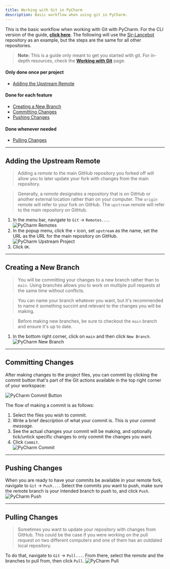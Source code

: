 ```yaml
---
title: Working with Git in PyCharm
description: Basic workflow when using git in PyCharm.
---
```


This is the basic workflow when working with Git with PyCharm. For the CLI version of the guide, [**click here**](../cli).
The following will use the [Sir-Lancebot](https://github.com/python-discord/sir-lancebot/) repository as an example, but the steps are the same for all other repositories.

> **Note:** This is a guide only meant to get you started with git. For in-depth resources, check the [**Working with Git**](wiki:/contributing/working-with-git/) page.

#### Only done once per project
* [Adding the Upstream Remote](adding-the-upstream-remote)

#### Done for each feature
* [Creating a New Branch](creating-a-new-branch)
* [Committing Changes](committing-changes)
* [Pushing Changes](pushing-changes)

#### Done whenever needed
* [Pulling Changes](pulling-changes)

---

## Adding the Upstream Remote
> Adding a *remote* to the main GitHub repository you forked off will allow you to later update your fork with changes from the main repository.

> Generally, a *remote* designates a repository that is on GitHub or another external location rather than on your computer. The `origin` remote will refer to your fork on GitHub. The `upstream` remote will refer to the main repository on GitHub.

1. In the menu bar, navigate to `Git` -> `Remotes...`.  
![PyCharm Remotes](/static/images/content/contributing/pycharm_remotes.webp)
2. In the popup menu, click the `+` icon, set `upstream` as the name, set the URL as the URL for the main repository on GitHub.  
![PyCharm Upstream Project](/static/images/content/contributing/pycharm_upstream.webp)
3. Click `OK`.

---

## Creating a New Branch
> You will be committing your changes to a new branch rather than to `main`. Using branches allows you to work on multiple pull requests at the same time without conflicts.

> You can name your branch whatever you want, but it's recommended to name it something succint and relevant to the changes you will be making. 

> Before making new branches, be sure to checkout the `main` branch and ensure it's up to date.

1. In the bottom right corner, click on `main` and then click `New Branch`.    
![PyCharm New Branch](/static/images/content/contributing/pycharm_branch.webp)

---

## Committing Changes
After making changes to the project files, you can commit by clicking the commit button that's part of the Git actions available in the top right corner of your workspace:

![PyCharm Commit Button](/static/images/content/contributing/pycharm_commit_button.webp)

The flow of making a commit is as follows:

1. Select the files you wish to commit.
2. Write a brief description of what your commit is. This is your *commit message*.
3. See the actual changes your commit will be making, and optionally tick/untick specific changes to only commit the changes you want.
4. Click `Commit`.  
![PyCharm Commit](/static/images/content/contributing/pycharm_commit.webp)

---

## Pushing Changes
When you are ready to have your commits be available in your remote fork, navigate to `Git` -> `Push...`.
Select the commits you want to push, make sure the remote branch is your intended branch to push to, and click `Push`.
![PyCharm Push](/static/images/content/contributing/pycharm_push.webp)

---

## Pulling Changes
> Sometimes you want to update your repository with changes from GitHub. This could be the case if you were working on the pull request on two different computers and one of them has an outdated local repository.

To do that, navigate to `Git` -> `Pull...`. From there, select the *remote* and the branches to pull from, then click `Pull`.
![PyCharm Pull](/static/images/content/contributing/pycharm_pull.webp)
